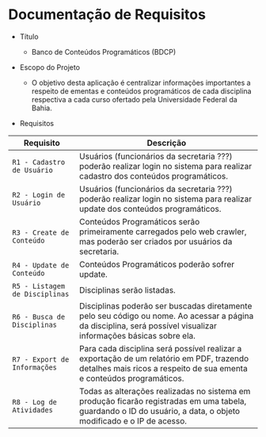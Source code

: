 # Documentação de Requisitos

- Título
  - Banco de Conteúdos Programáticos (BDCP)

- Escopo do Projeto
  - O objetivo desta aplicação é centralizar informações importantes a respeito de ementas e conteúdos programáticos de cada disciplina respectiva a cada curso ofertado pela Universidade Federal da Bahia.

- Requisitos 

| Requisito | Descrição |
| --------- | --------- |
|  `R1 - Cadastro de Usuário` | Usuários (funcionários da secretaria ???) poderão realizar login no sistema para realizar cadastro dos conteúdos programáticos. |
|  `R2 - Login de Usuário` | Usuários (funcionários da secretaria ???) poderão realizar login no sistema para realizar update dos conteúdos programáticos. |
|  `R3 - Create de Conteúdo` |  Conteúdos Programáticos serão primeiramente carregados pelo web crawler, mas poderão ser criados por usuários da secretaria. |
|  `R4 - Update de Conteúdo` |  Conteúdos Programáticos poderão sofrer update. |
|  `R5 - Listagem de Disciplinas` |  Disciplinas serão listadas. |
|  `R6 - Busca de Disciplinas` |  Disciplinas poderão ser buscadas diretamente pelo seu código ou nome. Ao acessar a página da disciplina, será possível visualizar informações básicas sobre ela. |
|  `R7 - Export de Informações` |  Para cada disciplina será possível realizar a exportação de um relatório em PDF, trazendo detalhes mais ricos a respeito de sua ementa e conteúdos programáticos. |
|  `R8 - Log de Atividades` | Todas as alterações realizadas no sistema em produção ficarão registradas em uma tabela, guardando o ID do usuário, a data, o objeto modificado e o IP de acesso. |
